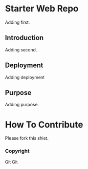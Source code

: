 # Starter Web Repo

Adding first.

## Introduction

Adding second.

## Deployment

Adding deployment

## Purpose

Adding purpose.

# How To Contribute

Please fork this shiet.

### Copyright

Git Git